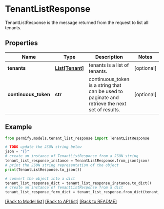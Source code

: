 # TenantListResponse

TenantListResponse is the message returned from the request to list all tenants.

## Properties

Name | Type | Description | Notes
------------ | ------------- | ------------- | -------------
**tenants** | [**List[Tenant]**](Tenant.md) | tenants is a list of tenants. | [optional] 
**continuous_token** | **str** | continuous_token is a string that can be used to paginate and retrieve the next set of results. | [optional] 

## Example

```python
from permify.models.tenant_list_response import TenantListResponse

# TODO update the JSON string below
json = "{}"
# create an instance of TenantListResponse from a JSON string
tenant_list_response_instance = TenantListResponse.from_json(json)
# print the JSON string representation of the object
print(TenantListResponse.to_json())

# convert the object into a dict
tenant_list_response_dict = tenant_list_response_instance.to_dict()
# create an instance of TenantListResponse from a dict
tenant_list_response_form_dict = tenant_list_response.from_dict(tenant_list_response_dict)
```
[[Back to Model list]](../README.md#documentation-for-models) [[Back to API list]](../README.md#documentation-for-api-endpoints) [[Back to README]](../README.md)


